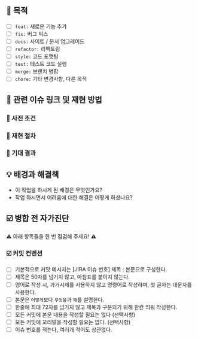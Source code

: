 ## 🤔 목적

- [ ] `feat:` 새로운 기능 추가
- [ ] `fix:` 버그 픽스
- [ ] `docs:` 사이트 / 문서 업그레이드
- [ ] `refactor:` 리팩토링
- [ ] `style:` 코드 포맷팅
- [ ] `test:` 테스트 코드 실행
- [ ] `merge:` 브랜치 병합
- [ ] `chore:` 기타 변경사항, 다른 목적

## 🔗 관련 이슈 링크 및 재현 방법

### 📝 사전 조건

<!-- 예) Galaxy S20 --> 

<!-- 예) Andriod 12, Chrome 90 -->

### 📝 재현 절차

<!-- 예) 로그인 수행, 컨퍼런스 목록에서 아이템을 클릭, 로그아웃됨 --> 

<!-- 예) UI의 경우, 스크린 샷 이미지를 첨부하면 더 좋을 것 -->

### 📝 기대 결과

<!-- 예) 아이템이 클릭 시, 해당 컨퍼런스 상세 화면으로 진입해야 함 -->

## 💡 배경과 해결책

- 이 작업을 하시게 된 배경은 무엇인가요?
- 작업 하시면서 어려움에 대한 해결은 어떻게 하셨나요?

## ☑️ 병합 전 자가진단

⚠️ 아래 항목들을 한 번 점검해 주세요! ⚠️

### ☑️ 커밋 컨벤션

- [ ] 기본적으로 커밋 메시지는 \[JIRA 이슈 번호\] 제목 : 본문으로 구성한다.
- [ ] 제목은 50자를 넘기지 않고, 마침표를 붙이지 않는다.
- [ ] 영어로 작성 시, 과거시제를 사용하지 않고 명령어로 작성하며, 첫 글자는 대문자를 사용한다.
- [ ] 본문은 `어떻게`보다 `무엇을`과 `왜`를 설명한다.
- [ ] 한줄에 최대 72자를 넘기지 않고 제목과 구분되기 위해 한칸 띄워 작성한다.
- [ ] 모든 커밋에 본문 내용을 작성할 필요는 없다 (선택사항)
- [ ] 모든 커밋에 꼬리말을 작성할 필요는 없다. (선택사항)
- [ ] 이슈 번호를 적는다, 여러개 적어도 상관없다.